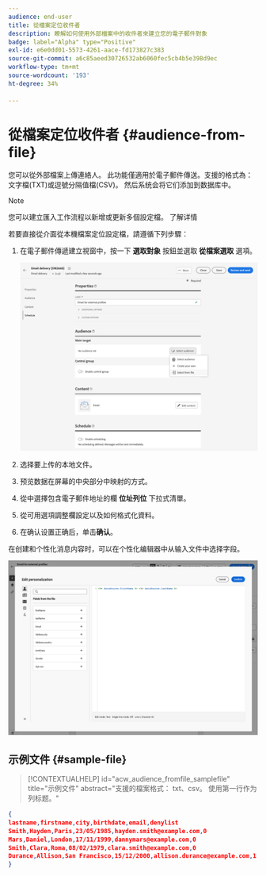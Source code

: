 ```yaml
---
audience: end-user
title: 從檔案定位收件者
description: 瞭解如何使用外部檔案中的收件者來建立您的電子郵件對象
badge: label="Alpha" type="Positive"
exl-id: e6e0dd01-5573-4261-aace-fd173827c383
source-git-commit: a6c85aeed30726532ab6060fec5cb4b5e398d9ec
workflow-type: tm+mt
source-wordcount: '193'
ht-degree: 34%

---
```


# 從檔案定位收件者 {#audience-from-file}

您可以從外部檔案上傳連絡人。 此功能僅適用於電子郵件傳送。支援的格式為：文字檔(TXT)或逗號分隔值檔(CSV)。 然后系统会将它们添加到数据库中。

>[!NOTE]
>
>您可以建立匯入工作流程以新增或更新多個設定檔。  了解详情


若要直接從介面從本機檔案定位設定檔，請遵循下列步驟：

1. 在電子郵件傳遞建立視窗中，按一下 **選取對象** 按鈕並選取 **從檔案選取** 選項。

   ![](assets/select-from-file.png)

1. 选择要上传的本地文件。
1. 预览数据在屏幕的中央部分中映射的方式。
1. 從中選擇包含電子郵件地址的欄 **位址列位** 下拉式清單。
1. 從可用選項調整欄設定以及如何格式化資料。
1. 在确认设置正确后，单击&#x200B;**确认**。

在创建和个性化消息内容时，可以在个性化编辑器中从输入文件中选择字段。

![](assets/select-external-perso.png)

## 示例文件 {#sample-file}

>[!CONTEXTUALHELP]
>id="acw_audience_fromfile_samplefile"
>title="示例文件"
>abstract="支援的檔案格式： txt、csv。 使用第一行作为列标题。"


```json
{
lastname,firstname,city,birthdate,email,denylist
Smith,Hayden,Paris,23/05/1985,hayden.smith@example.com,0
Mars,Daniel,London,17/11/1999,dannymars@example.com,0
Smith,Clara,Roma,08/02/1979,clara.smith@example.com,0
Durance,Allison,San Francisco,15/12/2000,allison.durance@example.com,1
}
```
